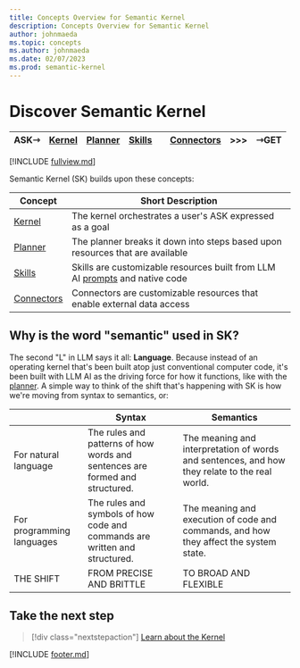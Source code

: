 ```yaml
---
title: Concepts Overview for Semantic Kernel
description: Concepts Overview for Semantic Kernel
author: johnmaeda
ms.topic: concepts
ms.author: johnmaeda
ms.date: 02/07/2023
ms.prod: semantic-kernel
---
```


# Discover Semantic Kernel

| ASK⇾ | [Kernel](kernel) | [Planner](planner) | [Skills](skills)| |[Connectors](Connectors) | >>>|  ⇾GET | 
|---|---|---|---|---|---|---|---|

[!INCLUDE [fullview.md](../includes/fullview.md)]

Semantic Kernel (SK) builds upon these concepts:

| Concept | Short Description |
|---|---|
| [Kernel](kernel) | The kernel orchestrates a user's ASK expressed as a goal |
| [Planner](planner)| The planner breaks it down into steps based upon resources that are available |
| [Skills](skills)| Skills are customizable resources built from LLM AI [prompts](../concepts-ai/prompts) and native code |
| [Connectors](Connectors)| Connectors are customizable resources that enable external data access |

## Why is the word "semantic" used in SK?

The second "L" in LLM says it all: **Language**. Because instead of an operating kernel that's been built atop just conventional computer code, it's been built with LLM AI as the driving force for how it functions, like with the [planner](planner). A simple way to think of the shift that's happening with SK is how we're moving from syntax to semantics, or:

| |  Syntax | Semantics |
|------------------|------------------|----------------------|
| For natural language  | The rules and patterns of how words and sentences are formed and structured. | The meaning and interpretation of words and sentences, and how they relate to the real world. |
| For programming languages | The rules and symbols of how code and commands are written and structured. | The meaning and execution of code and commands, and how they affect the system state. |
| THE SHIFT | FROM PRECISE AND BRITTLE | TO BROAD AND FLEXIBLE |

## Take the next step

> [!div class="nextstepaction"]
> [Learn about the Kernel](kernel)

[!INCLUDE [footer.md](../includes/footer.md)]
